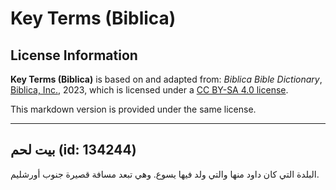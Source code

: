# Key Terms (Biblica)

## License Information

**Key Terms (Biblica)** is based on and adapted from: _Biblica Bible Dictionary_, [Biblica, Inc.](https://www.biblica.com/), 2023, which is licensed under a [CC BY-SA 4.0 license](https://creativecommons.org/licenses/by-sa/4.0/legalcode.en).

This markdown version is provided under the same license.



--------------------------------

## بيت لحم (id: 134244)

البلدة التي كان داود منها والتي ولد فيها يسوع. وهي تبعد مسافة قصيرة جنوب أورشليم.


